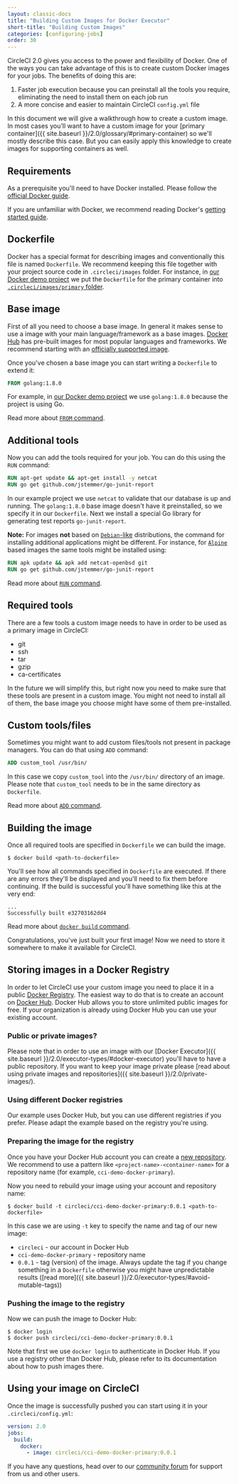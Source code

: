 ```yaml
---
layout: classic-docs
title: "Building Custom Images for Docker Executor"
short-title: "Building Custom Images"
categories: [configuring-jobs]
order: 30
---
```


CircleCI 2.0 gives you access to the power and flexibility of Docker. One of the ways you can take advantage of this is to create custom Docker images for your jobs. The benefits of doing this are:

1. Faster job execution because you can preinstall all the tools you require, eliminating the need to install them on each job run
2. A more concise and easier to maintain CircleCI `config.yml` file

In this document we will give a walkthrough how to create a custom image. In most cases you'll want to have a custom image for your [primary container]({{ site.baseurl }}/2.0/glossary/#primary-container) so we'll mostly describe this case. But you can easily apply this knowledge to create images for supporting containers as well.

## Requirements

As a prerequisite you'll need to have Docker installed. Please follow the [official Docker guide](https://docs.docker.com/engine/installation/).

If you are unfamiliar with Docker, we recommend reading Docker's [getting started guide](https://docs.docker.com/engine/getstarted/).

## Dockerfile

Docker has a special format for describing images and conventionally this file is named `Dockerfile`. We recommend keeping this file together with your project source code in `.circleci/images` folder. For instance, in [our Docker demo project](https://github.com/circleci/cci-demo-docker) we put the `Dockerfile` for the primary container into [`.circleci/images/primary` folder](https://github.com/circleci/cci-demo-docker/tree/master/.circleci/images/primary).

## Base image

First of all you need to choose a base image. In general it makes sense to use a image with your main language/framework as a base images. [Docker Hub](https://hub.docker.com/) has pre-built images for most popular languages and frameworks. We recommend starting with an [officially supported image](https://hub.docker.com/explore/).

Once you've chosen a base image you can start writing a `Dockerfile` to extend it:

``` Dockerfile
FROM golang:1.8.0
```

For example, in [our Docker demo project](https://github.com/circleci/cci-demo-docker) we use `golang:1.8.0` because the project is using Go.

Read more about [`FROM` command](https://docs.docker.com/engine/reference/builder/#from).

## Additional tools

Now you can add the tools required for your job. You can do this using the `RUN` command:

``` Dockerfile
RUN apt-get update && apt-get install -y netcat
RUN go get github.com/jstemmer/go-junit-report
```

In our example project we use `netcat` to validate that our database is up and running. The `golang:1.8.0` base image doesn't have it preinstalled, so we specify it in our `Dockerfile`. Next we install a special Go library for generating test reports `go-junit-report`.

**Note:** For images **not** based on [`Debian`-like](https://en.wikipedia.org/wiki/Debian) distributions, the command for installing additional applications might be different. For instance, for [`Alpine`](https://en.wikipedia.org/wiki/Alpine_Linux) based images the same tools might be installed using:

``` Dockerfile
RUN apk update && apk add netcat-openbsd git
RUN go get github.com/jstemmer/go-junit-report
```

Read more about [`RUN` command](https://docs.docker.com/engine/reference/builder/#run).

## Required tools

There are a few tools a custom image needs to have in order to be used as a primary image in CircleCI:

 * git
 * ssh
 * tar
 * gzip
 * ca-certificates

In the future we will simplify this, but right now you need to make sure that these tools are present in a custom image. You might not need to install all of them, the base image you choose might have some of them pre-installed.

## Custom tools/files

Sometimes you might want to add custom files/tools not present in package managers. You can do that using `ADD` command:

``` Dockerfile
ADD custom_tool /usr/bin/
```

In this case we copy `custom_tool` into the `/usr/bin/` directory of an image. Please note that `custom_tool` needs to be in the same directory as `Dockerfile`.

Read more about [`ADD` command](https://docs.docker.com/engine/reference/builder/#add).

## Building the image

Once all required tools are specified in `Dockerfile` we can build the image.

``` Shell
$ docker build <path-to-dockerfile>
```

You'll see how all commands specified in `Dockerfile` are executed. If there are any errors they'll be displayed and you'll need to fix them before continuing. If the build is successful you'll have something like this at the very end:

``` Text
...
Successfully built e32703162dd4
```

Read more about [`docker build` command](https://docs.docker.com/engine/reference/commandline/build/).

Congratulations, you've just built your first image! Now we need to store it somewhere to make it available for CircleCI.

## Storing images in a Docker Registry

In order to let CircleCI use your custom image you need to place it in a public [Docker Registry](https://docs.docker.com/registry/introduction/). The easiest way to do that is to create an account on [Docker Hub](https://hub.docker.com/). Docker Hub allows you to store unlimited public images for free. If your organization is already using Docker Hub you can use your existing account.

### Public or private images?

Please note that in order to use an image with our [Docker Executor]({{ site.baseurl }}/2.0/executor-types/#docker-executor) you'll have to have a public repository. If you want to keep your image private please [read about using private images and repositories]({{ site.baseurl }}/2.0/private-images/).

### Using different Docker registries

Our example uses Docker Hub, but you can use different registries if you prefer. Please adapt the example based on the registry you're using.

### Preparing the image for the registry

Once you have your Docker Hub account you can create a [new repository](https://hub.docker.com/add/repository/). We recommend to use a pattern like `<project-name>-<container-name>` for a repository name (for example, `cci-demo-docker-primary`).

Now you need to rebuild your image using your account and repository name:

``` Shell
$ docker build -t circleci/cci-demo-docker-primary:0.0.1 <path-to-dockerfile>
```

In this case we are using `-t` key to specify the name and tag of our new image:

- `circleci` - our account in Docker Hub
- `cci-demo-docker-primary` - repository name
- `0.0.1` - tag (version) of the image. Always update the tag if you change something in a `Dockerfile` otherwise you might have unpredictable results ([read more]({{ site.baseurl }}/2.0/executor-types/#avoid-mutable-tags))

### Pushing the image to the registry

Now we can push the image to Docker Hub:

``` Shell
$ docker login
$ docker push circleci/cci-demo-docker-primary:0.0.1
```

Note that first we use `docker login` to authenticate in Docker Hub. If you use a registry other than Docker Hub, please refer to its documentation about how to push images there.

## Using your image on CircleCI

Once the image is successfully pushed you can start using it in your `.circleci/config.yml`:

``` YAML
version: 2.0
jobs:
  build:
    docker:
      - image: circleci/cci-demo-docker-primary:0.0.1
```

If you have any questions, head over to our [community forum](https://discuss.circleci.com/) for support from us and other users.
